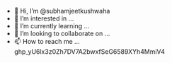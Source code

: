 - 👋 Hi, I’m @subhamjeetkushwaha
- 👀 I’m interested in ...
- 🌱 I’m currently learning ...
- 💞️ I’m looking to collaborate on ...
- 📫 How to reach me ...
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

<!---
subhamjeetkushwaha/subhamjeetkushwaha is a ✨ special ✨ repository because its `README.md` (this file) appears on your GitHub profile.
You can click the Preview link to take a look at your changes.
--->
